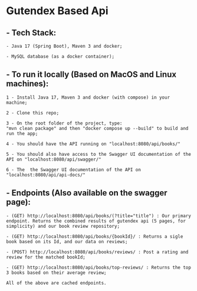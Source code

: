 # Gutendex Based Api

## - Tech Stack:

    - Java 17 (Spring Boot), Maven 3 and docker;

    - MySQL database (as a docker container);

## - To run it locally (Based on MacOS and Linux machines):

    1 - Install Java 17, Maven 3 and docker (with compose) in your machine;

    2 - Clone this repo;

    3 - On the root folder of the project, type:
    "mvn clean package" and then "docker compose up --build" to build and run the app;

    4 - You should have the API running on "localhost:8080/api/books/"

    5 - You should also have access to the Swagger UI documentation of the API on "localhost:8080/api/swagger/"

    6 - The  the Swagger UI documentation of the API on "localhost:8080/api/api-docs/"

## - Endpoints (Also available on the swagger page):

    - (GET) http://localhost:8080/api/books/(?title="title") : Our primary endpoint. Returns the combined results of gutendex api (5 pages, for simplicity) and our book review repository;

    - (GET) http://localhost:8080/api/books/{bookId}/ : Returns a sigle book based on its Id, and our data on reviews;

    - (POST) http://localhost:8080/api/books/reviews/ : Post a rating and review for the matched bookId;

    - (GET) http://localhost:8080/api/books/top-reviews/ : Returns the top 3 books based on their average review;

    All of the above are cached endpoints.